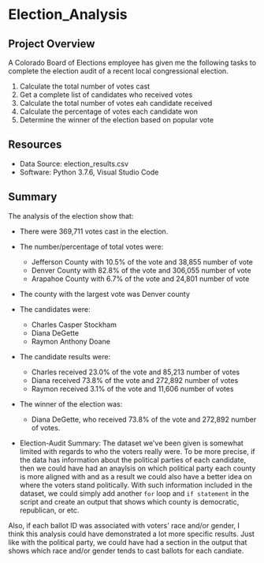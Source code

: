 # Election_Analysis

## Project Overview
A Colorado Board of Elections employee has given me the following tasks to complete the election audit of a recent local congressional election.

1. Calculate the total number of votes cast
2. Get a complete list of candidates who received votes
3. Calculate the total number of votes eah candidate received
4. Calculate the percentage of votes each candidate won
5. Determine the winner of the election based on popular vote

## Resources
- Data Source: election_results.csv
- Software: Python 3.7.6, Visual Studio Code

## Summary
The analysis of the election show that:
- There were 369,711 votes cast in the election.

- The number/percentage of total votes were:
    - Jefferson County with 10.5% of the vote and 38,855 number of vote
    - Denver County with 82.8% of the vote and 306,055 number of vote
    - Arapahoe County with 6.7% of the vote and 24,801 number of vote

- The county with the largest vote was Denver county

- The candidates were:
    - Charles Casper Stockham
    - Diana DeGette
    - Raymon Anthony Doane

- The candidate results were:
    - Charles received 23.0% of the vote and 85,213 number of votes
    - Diana received 73.8% of the vote and 272,892 number of votes
    - Raymon received 3.1% of the vote and 11,606 number of votes

- The winner of the election was:
    - Diana DeGette, who received 73.8% of the vote and 272,892 number of votes.

- Election-Audit Summary: 
The dataset we've been given is somewhat limited with regards to who the voters really were. To be more precise, if the data has information about the political parties of each candidate, then we could have had an anaylsis on which political party each county is more aligned with and as a result we could also have a better idea on where the voters stand politically. With such information included in the dataset, we could simply add another `for` loop and `if statement` in the script and create an output that shows which county is democratic, republican, or etc.

Also, if each ballot ID was associated with voters' race and/or gender, I think this analysis could have demonstrated a lot more specific results. Just like with the political party, we could have had a section in the output that shows which race and/or gender tends to cast ballots for each candiate.